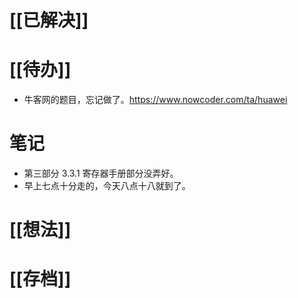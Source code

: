 # [[已解决]]

# [[待办]]
- 牛客网的题目，忘记做了。https://www.nowcoder.com/ta/huawei 

# 笔记
- 第三部分 3.3.1 寄存器手册部分没弄好。
- 早上七点十分走的，今天八点十八就到了。

# [[想法]]

# [[存档]]